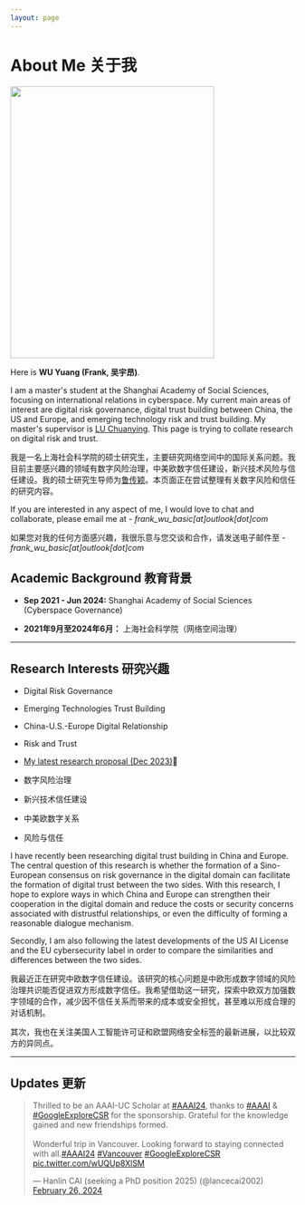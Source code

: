 ```yaml
---
layout: page
---
```


# About Me 关于我

<img src="%E5%90%B4%E5%AE%87%E6%98%82/Downloads/4%E7%85%A7%E7%89%87.jpg.html" class="floatpic" width="360" height="480">

Here is **WU Yuang (Frank, 吴宇昂)**.

I am a master's student at the Shanghai Academy of Social Sciences, focusing on international relations in cyberspace. My current main areas of interest are digital risk governance, digital trust building between China, the US and Europe, and emerging technology risk and trust building. My master's supervisor is [LU Chuanying](https://www.siis.org.cn/expertEn/189.jspx). This page is trying to collate research on digital risk and trust.

我是一名上海社会科学院的硕士研究生，主要研究网络空间中的国际关系问题。我目前主要感兴趣的领域有数字风险治理，中美欧数字信任建设，新兴技术风险与信任建设。我的硕士研究生导师为[鲁传颖](https://www.siis.org.cn/expertEn/189.jspx)。本页面正在尝试整理有关数字风险和信任的研究内容。

If you are interested in any aspect of me, I would love to chat and collaborate, please email me at - *frank_wu_basic[at]outlook[dot]com*

如果您对我的任何方面感兴趣，我很乐意与您交谈和合作，请发送电子邮件至 - *frank_wu_basic[at]outlook[dot]com*

## Academic Background 教育背景

- **Sep 2021 - Jun 2024:** Shanghai Academy of Social Sciences (Cyberspace Governance)

- **2021年9月至2024年6月：** 上海社会科学院（网络空间治理）

---

## Research Interests 研究兴趣

- Digital Risk Governance
- Emerging Technologies Trust Building
- China-U.S.-Europe Digital Relationship
- Risk and Trust
- [My latest research proposal (Dec 2023)](https://caihanlin.com/file/proposal-2023.pdf)🔗

- 数字风险治理
- 新兴技术信任建设
- 中美欧数字关系
- 风险与信任

I have recently been researching digital trust building in China and Europe. The central question of this research is whether the formation of a Sino-European consensus on risk governance in the digital domain can facilitate the formation of digital trust between the two sides. With this research, I hope to explore ways in which China and Europe can strengthen their cooperation in the digital domain and reduce the costs or security concerns associated with distrustful relationships, or even the difficulty of forming a reasonable dialogue mechanism.

Secondly, I am also following the latest developments of the US AI License and the EU cybersecurity label in order to compare the similarities and differences between the two sides.

我最近正在研究中欧数字信任建设。该研究的核心问题是中欧形成数字领域的风险治理共识能否促进双方形成数字信任。我希望借助这一研究，探索中欧双方加强数字领域的合作，减少因不信任关系而带来的成本或安全担忧，甚至难以形成合理的对话机制。

其次，我也在关注美国人工智能许可证和欧盟网络安全标签的最新进展，以比较双方的异同点。

---

## Updates 更新



<blockquote class="twitter-tweet"><p lang="en" dir="ltr">Thrilled to be an AAAI-UC Scholar at <a href="https://twitter.com/hashtag/AAAI24?src=hash&amp;ref_src=twsrc%5Etfw">#AAAI24</a>, thanks to <a href="https://twitter.com/hashtag/AAAI?src=hash&amp;ref_src=twsrc%5Etfw">#AAAI</a> &amp; <a href="https://twitter.com/hashtag/GoogleExploreCSR?src=hash&amp;ref_src=twsrc%5Etfw">#GoogleExploreCSR</a> for the sponsorship. Grateful for the knowledge gained and new friendships formed.<br><br>Wonderful trip in Vancouver. Looking forward to staying connected with all.<a href="https://twitter.com/hashtag/AAAI24?src=hash&amp;ref_src=twsrc%5Etfw">#AAAI24</a> <a href="https://twitter.com/hashtag/Vancouver?src=hash&amp;ref_src=twsrc%5Etfw">#Vancouver</a> <a href="https://twitter.com/hashtag/GoogleExploreCSR?src=hash&amp;ref_src=twsrc%5Etfw">#GoogleExploreCSR</a> <a href="https://t.co/wUQUp8XlSM">pic.twitter.com/wUQUp8XlSM</a></p>&mdash; Hanlin CAI (seeking a PhD position 2025) (@lancecai2002) <a href="https://twitter.com/lancecai2002/status/1762210025173344260?ref_src=twsrc%5Etfw">February 26, 2024</a></blockquote> <script async src="https://platform.twitter.com/widgets.js" charset="utf-8"></script>

